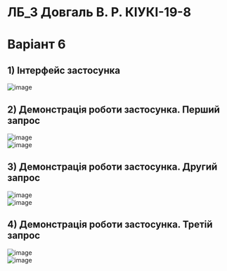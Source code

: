 # ЛБ_3 Довгаль В. Р. КІУКІ-19-8 <br/>
# Варіант 6 <br/>
## 1) Інтерфейс застосунка<br/>
![image](https://user-images.githubusercontent.com/118427493/230483188-66a9977c-816c-4416-b3c5-a5ca85f9f17c.png)<br/>
## 2) Демонстрація роботи застосунка. Перший запрос<br/>
![image](https://user-images.githubusercontent.com/118427493/230483817-2079ab10-66c2-4e8c-90db-58120dbe35e1.png)<br/>
![image](https://user-images.githubusercontent.com/118427493/230484808-70488faf-b683-4a3c-a3e1-a384e733dbdd.png)<br/>
## 3) Демонстрація роботи застосунка. Другий запрос <br/>
![image](https://user-images.githubusercontent.com/118427493/230485495-11f983f0-6e8c-4057-af30-5c71265a2255.png)<br/>
![image](https://user-images.githubusercontent.com/118427493/230485764-772d62bc-1aa8-484f-9521-c0d2a30cf83e.png)<br/>
## 4) Демонстрація роботи застосунка. Третій запрос <br/>
![image](https://user-images.githubusercontent.com/118427493/230485964-53d18106-fe48-4ad7-958e-a33ae2191521.png)<br/>
![image](https://user-images.githubusercontent.com/118427493/230486026-15a316d6-9d62-4aed-afe9-705275834c4e.png)<br/>
